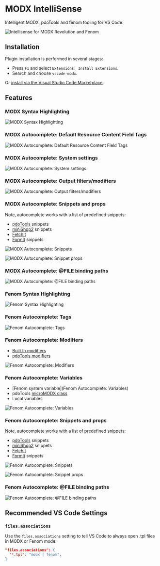# MODX IntelliSense

Intelligent MODX, pdoTools and fenom tooling for VS Code.

![Intellisense for MODX Revolution and Fenom](.github/banner.png)

## Installation

Plugin installation is performed in several stages:

- Press `F1` and select `Extensions: Install Extensions`.
- Search and choose `vscode-modx`.

Or [install via the Visual Studio Code Marketplace](https://marketplace.visualstudio.com/items?itemName=gulomov.vscode-modx).

## Features

### MODX Syntax Highlighting

![MODX Syntax Highlighting](media/modx-syntax.png)

### MODX Autocomplete: Default Resource Content Field Tags

![MODX Autocomplete: Default Resource Content Field Tags](media/modx-autocomplete-resource-tags.png)

### MODX Autocomplete: System settings

![MODX Autocomplete: System settings](media/modx-autocomplete-settings.png)

### MODX Autocomplete: Output filters/modifiers

![MODX Autocomplete: Output filters/modifiers](media/modx-autocomplete-modifiers.png)

### MODX Autocomplete: Snippets and props

Note, autocomplete works with a list of predefined snippets:

- [pdoTools](https://extras.modx.com/package/pdotools) snippets
- [miniShop2](https://extras.modx.com/package/minishop2) snippets
- [FetchIt](https://extras.modx.com/package/fetchit)
- [FormIt](https://extras.modx.com/package/formit) snippets

![MODX Autocomplete: Snippets](media/modx-autocomplete-snippets.png)

![MODX Autocomplete: Snippet props](media/modx-autocomplete-snippet-props.png)

### MODX Autocomplete: @FILE binding paths

![MODX Autocomplete: @FILE binding paths](media/modx-autocomplete-file.png)

### Fenom Syntax Highlighting

![Fenom Syntax Highlighting](media/fenom-syntax-highlighting.png)

### Fenom Autocomplete: Tags

![Fenom Autocomplete: Tags](media/fenom-autocomplete-tags.png)

### Fenom Autocomplete: Modifiers

- [Built In modifiers](https://github.com/fenom-template/fenom/tree/master/docs/en#modifiers)
- [pdoTools modifiers](https://docs.modx.pro/components/pdotools/parser#modifikatory)

![Fenom Autocomplete: Modifiers](media/fenom-autocomplete-modifiers.png)

### Fenom Autocomplete: Variables

- [Fenom system variable](Fenom Autocomplete: Variables)
- pdoTools [microMODX class](https://github.com/modx-pro/pdoTools/blob/master/core/components/pdotools/model/pdotools/_micromodx.php)
- Local variables

![Fenom Autocomplete: Variables](media/fenom-autocomplete-variables.png)

### Fenom Autocomplete: Snippets and props

Note, autocomplete works with a list of predefined snippets:

- [pdoTools](https://extras.modx.com/package/pdotools) snippets
- [miniShop2](https://extras.modx.com/package/minishop2) snippets
- [FetchIt](https://extras.modx.com/package/fetchit)
- [FormIt](https://extras.modx.com/package/formit) snippets

![Fenom Autocomplete: Snippets](media/fenom-autocomplete-snippets.png)

![Fenom Autocomplete: Snippet props](media/fenom-autocomplete-snippet-props.png)

### Fenom Autocomplete: @FILE binding paths

![Fenom Autocomplete: @FILE binding paths](media/fenom-autocomplete-file.png)

## Recommended VS Code Settings

### `files.associations`

Use the `files.associations` setting to tell VS Code to always open .tpl files in MODX or Fenom mode:

```json
"files.associations": {
  "*.tpl": "modx | fenom",
}
```
